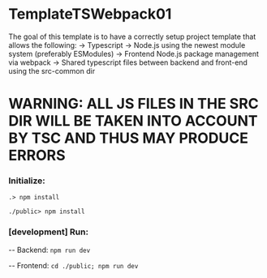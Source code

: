 # TemplateTSWebpack01
The goal of this template is to have a correctly setup project template that allows the following:
-> Typescript
-> Node.js using the newest module system (preferably ESModules)
-> Frontend Node.js package management via webpack
-> Shared typescript files between backend and front-end using the src-common dir

# WARNING: ALL JS FILES IN THE SRC DIR WILL BE TAKEN INTO ACCOUNT BY TSC AND THUS MAY PRODUCE ERRORS
###  Initialize:
  `.> npm install` 
  
   `./public> npm install` 

###  [development] Run:
-- Backend: `npm run dev` 

-- Frontend:  `cd ./public; npm run dev` 